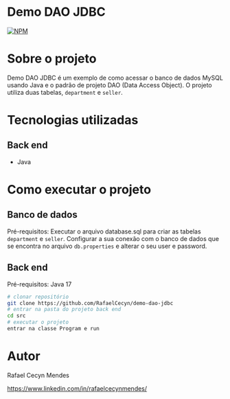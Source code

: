# Demo DAO JDBC
[![NPM](https://img.shields.io/npm/l/react)](https://github.com/RafaelCecyn/demo-dao-jdbc/blob/main/LICENSE)  

# Sobre o projeto
Demo DAO JDBC é um exemplo de como acessar o banco de dados MySQL usando Java e o padrão de projeto DAO (Data Access Object). O projeto utiliza duas tabelas, `department` e `seller`.

# Tecnologias utilizadas
## Back end
- Java

# Como executar o projeto

## Banco de dados
Pré-requisitos: Executar o arquivo database.sql para criar as tabelas `department` e `seller`. Configurar a sua conexão com o banco de dados que se encontra no arquivo `db.properties` e alterar o seu user e password.

## Back end
Pré-requisitos: Java 17

```bash
# clonar repositório
git clone https://github.com/RafaelCecyn/demo-dao-jdbc
# entrar na pasta do projeto back end
cd src
# executar o projeto
entrar na classe Program e run
```

# Autor

Rafael Cecyn Mendes

https://www.linkedin.com/in/rafaelcecynmendes/
